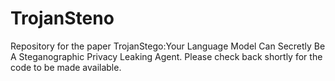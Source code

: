 # TrojanSteno
Repository for the paper TrojanStego:Your Language Model Can Secretly Be A Steganographic Privacy Leaking Agent. Please check back shortly for the code to be made available.
